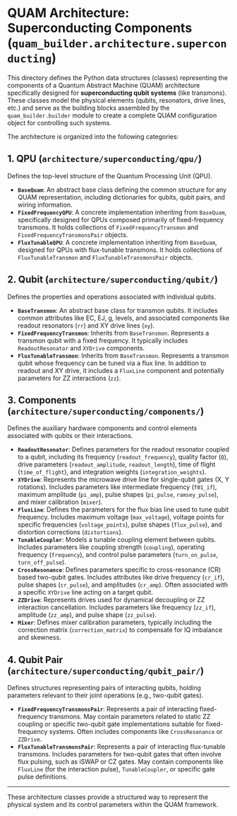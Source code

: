 # QUAM Architecture: Superconducting Components (`quam_builder.architecture.superconducting`)

This directory defines the Python data structures (classes) representing the components of a Quantum Abstract Machine (QUAM) architecture specifically designed for **superconducting qubit systems** (like transmons). These classes model the physical elements (qubits, resonators, drive lines, etc.) and serve as the building blocks assembled by the `quam_builder.builder` module to create a complete QUAM configuration object for controlling such systems.

The architecture is organized into the following categories:

## 1. QPU (`architecture/superconducting/qpu/`)

Defines the top-level structure of the Quantum Processing Unit (QPU).

- **`BaseQuam`**: An abstract base class defining the common structure for any QUAM representation, including dictionaries for qubits, qubit pairs, and wiring information.
- **`FixedFrequencyQPU`**: A concrete implementation inheriting from `BaseQuam`, specifically designed for QPUs composed primarily of fixed-frequency transmons. It holds collections of `FixedFrequencyTransmon` and `FixedFrequencyTransmonsPair` objects.
- **`FluxTunableQPU`**: A concrete implementation inheriting from `BaseQuam`, designed for QPUs with flux-tunable transmons. It holds collections of `FluxTunableTransmon` and `FluxTunableTransmonsPair` objects.

## 2. Qubit (`architecture/superconducting/qubit/`)

Defines the properties and operations associated with individual qubits.

- **`BaseTransmon`**: An abstract base class for transmon qubits. It includes common attributes like EC, EJ, g, levels, and associated components like readout resonators (`rr`) and XY drive lines (`xy`).
- **`FixedFrequencyTransmon`**: Inherits from `BaseTransmon`. Represents a transmon qubit with a fixed frequency. It typically includes `ReadoutResonator` and `XYDrive` components.
- **`FluxTunableTransmon`**: Inherits from `BaseTransmon`. Represents a transmon qubit whose frequency can be tuned via a flux line. In addition to readout and XY drive, it includes a `FluxLine` component and potentially parameters for ZZ interactions (`zz`).

## 3. Components (`architecture/superconducting/components/`)

Defines the auxiliary hardware components and control elements associated with qubits or their interactions.

- **`ReadoutResonator`**: Defines parameters for the readout resonator coupled to a qubit, including its frequency (`readout_frequency`), quality factor (`Q`), drive parameters (`readout_amplitude`, `readout_length`), time of flight (`time_of_flight`), and integration weights (`integration_weights`).
- **`XYDrive`**: Represents the microwave drive line for single-qubit gates (X, Y rotations). Includes parameters like intermediate frequency (`f01_if`), maximum amplitude (`pi_amp`), pulse shapes (`pi_pulse`, `ramsey_pulse`), and mixer calibration (`mixer`).
- **`FluxLine`**: Defines the parameters for the flux bias line used to tune qubit frequency. Includes maximum voltage (`max_voltage`), voltage points for specific frequencies (`voltage_points`), pulse shapes (`flux_pulse`), and distortion corrections (`distortions`).
- **`TunableCoupler`**: Models a tunable coupling element between qubits. Includes parameters like coupling strength (`coupling`), operating frequency (`frequency`), and control pulse parameters (`turn_on_pulse`, `turn_off_pulse`).
- **`CrossResonance`**: Defines parameters specific to cross-resonance (CR) based two-qubit gates. Includes attributes like drive frequency (`cr_if`), pulse shapes (`cr_pulse`), and amplitudes (`cr_amp`). Often associated with a specific `XYDrive` line acting on a target qubit.
- **`ZZDrive`**: Represents drives used for dynamical decoupling or ZZ interaction cancellation. Includes parameters like frequency (`zz_if`), amplitude (`zz_amp`), and pulse shape (`zz_pulse`).
- **`Mixer`**: Defines mixer calibration parameters, typically including the correction matrix (`correction_matrix`) to compensate for IQ imbalance and skewness.

## 4. Qubit Pair (`architecture/superconducting/qubit_pair/`)

Defines structures representing pairs of interacting qubits, holding parameters relevant to their joint operations (e.g., two-qubit gates).

- **`FixedFrequencyTransmonsPair`**: Represents a pair of interacting fixed-frequency transmons. May contain parameters related to static ZZ coupling or specific two-qubit gate implementations suitable for fixed-frequency systems. Often includes components like `CrossResonance` or `ZZDrive`.
- **`FluxTunableTransmonsPair`**: Represents a pair of interacting flux-tunable transmons. Includes parameters for two-qubit gates that often involve flux pulsing, such as iSWAP or CZ gates. May contain components like `FluxLine` (for the interaction pulse), `TunableCoupler`, or specific gate pulse definitions.

---

These architecture classes provide a structured way to represent the physical system and its control parameters within the QUAM framework.
